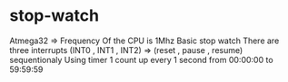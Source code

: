 # stop-watch
Atmega32 =>  Frequency Of the CPU is 1Mhz
Basic stop watch 
There are three interrupts (INT0 , INT1 , INT2) => (reset , pause , resume) sequentionaly 
Using timer 1 count up every 1 second from 00:00:00 to 59:59:59

